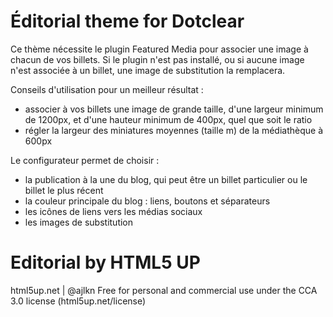 # Éditorial theme for Dotclear

Ce thème nécessite le plugin Featured Media pour associer une image à chacun de vos billets. Si le plugin n'est pas installé, ou si aucune image n'est associée à un billet, une image de substitution la remplacera.

Conseils d'utilisation pour un meilleur résultat :

- associer à vos billets une image de grande taille, d'une largeur minimum de 1200px, et d'une hauteur minimum de 400px, quel que soit le ratio
- régler la largeur des miniatures moyennes (taille m) de la médiathèque à 600px

Le configurateur permet de choisir :

- la publication à la une du blog, qui peut être un billet particulier ou le billet le plus récent
- la couleur principale du blog : liens, boutons et séparateurs
- les icônes de liens vers les médias sociaux
- les images de substitution


# Editorial by HTML5 UP
html5up.net | @ajlkn
Free for personal and commercial use under the CCA 3.0 license (html5up.net/license)


